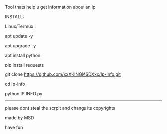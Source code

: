 
 Tool  thats help u get information about an ip

INSTALL:

Linux/Termux :

apt update -y

apt upgrade -y

apt install python

pip install requests



git clone https://github.com/xxXKINGMSDXxx/Ip-info.git

cd Ip-info

python IP INFO.py

------------------------------------------------------------------------------------------------------------

please dont steal the scrpit and change its copyrights

made by MSD

have fun
